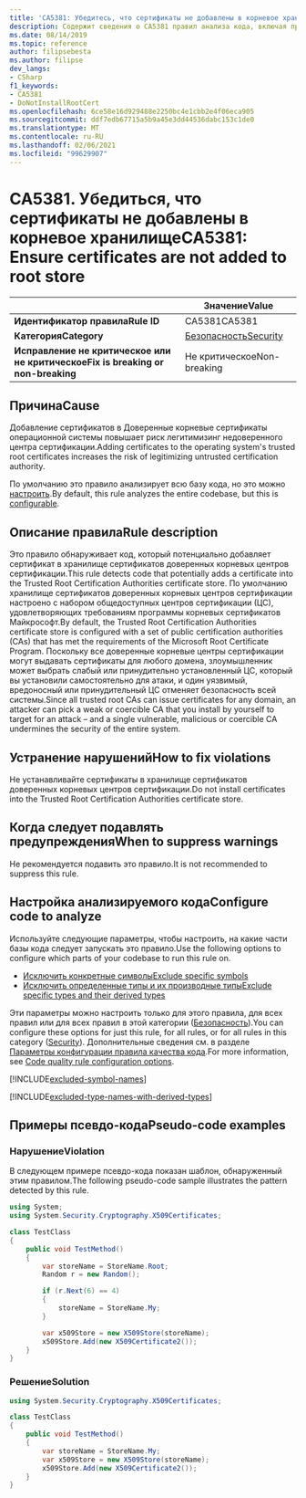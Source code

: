 ```yaml
---
title: 'CA5381: Убедитесь, что сертификаты не добавлены в корневое хранилище (анализ кода)'
description: Содержит сведения о CA5381 правил анализа кода, включая причины, способы устранения нарушений и время их подавления.
ms.date: 08/14/2019
ms.topic: reference
author: filipsebesta
ms.author: filipse
dev_langs:
- CSharp
f1_keywords:
- CA5381
- DoNotInstallRootCert
ms.openlocfilehash: 6ce58e16d929488e2250bc4e1cbb2e4f06eca905
ms.sourcegitcommit: ddf7edb67715a5b9a45e3dd44536dabc153c1de0
ms.translationtype: MT
ms.contentlocale: ru-RU
ms.lasthandoff: 02/06/2021
ms.locfileid: "99629907"
---
```

# <a name="ca5381-ensure-certificates-are-not-added-to-root-store"></a><span data-ttu-id="b2d21-103">CA5381. Убедиться, что сертификаты не добавлены в корневое хранилище</span><span class="sxs-lookup"><span data-stu-id="b2d21-103">CA5381: Ensure certificates are not added to root store</span></span>

| | <span data-ttu-id="b2d21-104">Значение</span><span class="sxs-lookup"><span data-stu-id="b2d21-104">Value</span></span> |
|-|-|
| <span data-ttu-id="b2d21-105">**Идентификатор правила**</span><span class="sxs-lookup"><span data-stu-id="b2d21-105">**Rule ID**</span></span> |<span data-ttu-id="b2d21-106">CA5381</span><span class="sxs-lookup"><span data-stu-id="b2d21-106">CA5381</span></span>|
| <span data-ttu-id="b2d21-107">**Категория**</span><span class="sxs-lookup"><span data-stu-id="b2d21-107">**Category**</span></span> |[<span data-ttu-id="b2d21-108">Безопасность</span><span class="sxs-lookup"><span data-stu-id="b2d21-108">Security</span></span>](security-warnings.md)|
| <span data-ttu-id="b2d21-109">**Исправление не критическое или не критическое**</span><span class="sxs-lookup"><span data-stu-id="b2d21-109">**Fix is breaking or non-breaking**</span></span> |<span data-ttu-id="b2d21-110">Не критическое</span><span class="sxs-lookup"><span data-stu-id="b2d21-110">Non-breaking</span></span>|

## <a name="cause"></a><span data-ttu-id="b2d21-111">Причина</span><span class="sxs-lookup"><span data-stu-id="b2d21-111">Cause</span></span>

<span data-ttu-id="b2d21-112">Добавление сертификатов в Доверенные корневые сертификаты операционной системы повышает риск легитимизинг недоверенного центра сертификации.</span><span class="sxs-lookup"><span data-stu-id="b2d21-112">Adding certificates to the operating system's trusted root certificates increases the risk of legitimizing untrusted certification authority.</span></span>

<span data-ttu-id="b2d21-113">По умолчанию это правило анализирует всю базу кода, но это можно [настроить](#configure-code-to-analyze).</span><span class="sxs-lookup"><span data-stu-id="b2d21-113">By default, this rule analyzes the entire codebase, but this is [configurable](#configure-code-to-analyze).</span></span>

## <a name="rule-description"></a><span data-ttu-id="b2d21-114">Описание правила</span><span class="sxs-lookup"><span data-stu-id="b2d21-114">Rule description</span></span>

<span data-ttu-id="b2d21-115">Это правило обнаруживает код, который потенциально добавляет сертификат в хранилище сертификатов доверенных корневых центров сертификации.</span><span class="sxs-lookup"><span data-stu-id="b2d21-115">This rule detects code that potentially adds a certificate into the Trusted Root Certification Authorities certificate store.</span></span> <span data-ttu-id="b2d21-116">По умолчанию хранилище сертификатов доверенных корневых центров сертификации настроено с набором общедоступных центров сертификации (ЦС), удовлетворяющих требованиям программы корневых сертификатов Майкрософт.</span><span class="sxs-lookup"><span data-stu-id="b2d21-116">By default, the Trusted Root Certification Authorities certificate store is configured with a set of public certification authorities (CAs) that has met the requirements of the Microsoft Root Certificate Program.</span></span> <span data-ttu-id="b2d21-117">Поскольку все доверенные корневые центры сертификации могут выдавать сертификаты для любого домена, злоумышленник может выбрать слабый или принудительно установленный ЦС, который вы установили самостоятельно для атаки, и один уязвимый, вредоносный или принудительный ЦС отменяет безопасность всей системы.</span><span class="sxs-lookup"><span data-stu-id="b2d21-117">Since all trusted root CAs can issue certificates for any domain, an attacker can pick a weak or coercible CA that you install by yourself to target for an attack – and a single vulnerable, malicious or coercible CA undermines the security of the entire system.</span></span>

## <a name="how-to-fix-violations"></a><span data-ttu-id="b2d21-118">Устранение нарушений</span><span class="sxs-lookup"><span data-stu-id="b2d21-118">How to fix violations</span></span>

<span data-ttu-id="b2d21-119">Не устанавливайте сертификаты в хранилище сертификатов доверенных корневых центров сертификации.</span><span class="sxs-lookup"><span data-stu-id="b2d21-119">Do not install certificates into the Trusted Root Certification Authorities certificate store.</span></span>

## <a name="when-to-suppress-warnings"></a><span data-ttu-id="b2d21-120">Когда следует подавлять предупреждения</span><span class="sxs-lookup"><span data-stu-id="b2d21-120">When to suppress warnings</span></span>

<span data-ttu-id="b2d21-121">Не рекомендуется подавить это правило.</span><span class="sxs-lookup"><span data-stu-id="b2d21-121">It is not recommended to suppress this rule.</span></span>

## <a name="configure-code-to-analyze"></a><span data-ttu-id="b2d21-122">Настройка анализируемого кода</span><span class="sxs-lookup"><span data-stu-id="b2d21-122">Configure code to analyze</span></span>

<span data-ttu-id="b2d21-123">Используйте следующие параметры, чтобы настроить, на какие части базы кода следует запускать это правило.</span><span class="sxs-lookup"><span data-stu-id="b2d21-123">Use the following options to configure which parts of your codebase to run this rule on.</span></span>

- [<span data-ttu-id="b2d21-124">Исключить конкретные символы</span><span class="sxs-lookup"><span data-stu-id="b2d21-124">Exclude specific symbols</span></span>](#exclude-specific-symbols)
- [<span data-ttu-id="b2d21-125">Исключить определенные типы и их производные типы</span><span class="sxs-lookup"><span data-stu-id="b2d21-125">Exclude specific types and their derived types</span></span>](#exclude-specific-types-and-their-derived-types)

<span data-ttu-id="b2d21-126">Эти параметры можно настроить только для этого правила, для всех правил или для всех правил в этой категории ([Безопасность](security-warnings.md)).</span><span class="sxs-lookup"><span data-stu-id="b2d21-126">You can configure these options for just this rule, for all rules, or for all rules in this category ([Security](security-warnings.md)).</span></span> <span data-ttu-id="b2d21-127">Дополнительные сведения см. в разделе [Параметры конфигурации правила качества кода](../code-quality-rule-options.md).</span><span class="sxs-lookup"><span data-stu-id="b2d21-127">For more information, see [Code quality rule configuration options](../code-quality-rule-options.md).</span></span>

[!INCLUDE[excluded-symbol-names](~/includes/code-analysis/excluded-symbol-names.md)]

[!INCLUDE[excluded-type-names-with-derived-types](~/includes/code-analysis/excluded-type-names-with-derived-types.md)]

## <a name="pseudo-code-examples"></a><span data-ttu-id="b2d21-128">Примеры псевдо-кода</span><span class="sxs-lookup"><span data-stu-id="b2d21-128">Pseudo-code examples</span></span>

### <a name="violation"></a><span data-ttu-id="b2d21-129">Нарушение</span><span class="sxs-lookup"><span data-stu-id="b2d21-129">Violation</span></span>

<span data-ttu-id="b2d21-130">В следующем примере псевдо-кода показан шаблон, обнаруженный этим правилом.</span><span class="sxs-lookup"><span data-stu-id="b2d21-130">The following pseudo-code sample illustrates the pattern detected by this rule.</span></span>

```csharp
using System;
using System.Security.Cryptography.X509Certificates;

class TestClass
{
    public void TestMethod()
    {
        var storeName = StoreName.Root;
        Random r = new Random();

        if (r.Next(6) == 4)
        {
            storeName = StoreName.My;
        }

        var x509Store = new X509Store(storeName);
        x509Store.Add(new X509Certificate2());
    }
}
```

### <a name="solution"></a><span data-ttu-id="b2d21-131">Решение</span><span class="sxs-lookup"><span data-stu-id="b2d21-131">Solution</span></span>

```csharp
using System.Security.Cryptography.X509Certificates;

class TestClass
{
    public void TestMethod()
    {
        var storeName = StoreName.My;
        var x509Store = new X509Store(storeName);
        x509Store.Add(new X509Certificate2());
    }
}
```
